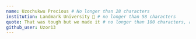 ```yaml
---
name: Uzochukwu Precious # No longer than 28 characters
institution: Landmark University 🚩 # no longer than 58 characters
quote: That was tough but we made it # no longer than 100 characters, avoid using quotes(") to guarantee the format remains the same.
github_user: Uzor13
---
```

